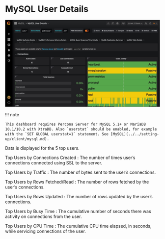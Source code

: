 # MySQL User Details

![image](../../_images/PMM_MySQL_User_Details.jpg)

!!! note

    This dashboard requires Percona Server for MySQL 5.1+ or MariaDB 10.1/10.2 with XtraDB. Also `userstat` should be enabled, for example with the `SET GLOBAL userstat=1` statement. See [MySQL](../../setting-up/client/mysql.md).

Data is displayed for the 5 top users.

Top Users by Connections Created
:    The number of times user’s connections connected using SSL to the server.

Top Users by Traffic
:    The number of bytes sent to the user’s connections.

Top Users by Rows Fetched/Read
:    The number of rows fetched by the user’s connections.

Top Users by Rows Updated
:    The number of rows updated by the user’s connections.

Top Users by Busy Time
:    The cumulative number of seconds there was activity on connections from the user.

Top Users by CPU Time
:    The cumulative CPU time elapsed, in seconds, while servicing connections of the user.
